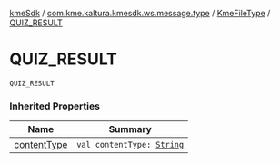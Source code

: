 [kmeSdk](../../index.md) / [com.kme.kaltura.kmesdk.ws.message.type](../index.md) / [KmeFileType](index.md) / [QUIZ_RESULT](./-q-u-i-z_-r-e-s-u-l-t.md)

# QUIZ_RESULT

`QUIZ_RESULT`

### Inherited Properties

| Name | Summary |
|---|---|
| [contentType](content-type.md) | `val contentType: `[`String`](https://kotlinlang.org/api/latest/jvm/stdlib/kotlin/-string/index.html) |
